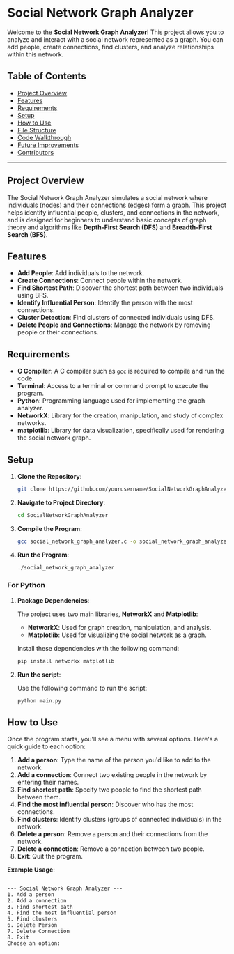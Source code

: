 # Social Network Graph Analyzer

Welcome to the **Social Network Graph Analyzer**! This project allows you to analyze and interact with a social network represented as a graph. You can add people, create connections, find clusters, and analyze relationships within this network.

## Table of Contents
- [Project Overview](#project-overview)
- [Features](#features)
- [Requirements](#requirements)
- [Setup](#setup)
- [How to Use](#how-to-use)
- [File Structure](#file-structure)
- [Code Walkthrough](#code-walkthrough)
- [Future Improvements](#future-improvements)
- [Contributors](#contributors)

---

## Project Overview
The Social Network Graph Analyzer simulates a social network where individuals (nodes) and their connections (edges) form a graph. This project helps identify influential people, clusters, and connections in the network, and is designed for beginners to understand basic concepts of graph theory and algorithms like **Depth-First Search (DFS)** and **Breadth-First Search (BFS)**.

## Features
- **Add People**: Add individuals to the network.
- **Create Connections**: Connect people within the network.
- **Find Shortest Path**: Discover the shortest path between two individuals using BFS.
- **Identify Influential Person**: Identify the person with the most connections.
- **Cluster Detection**: Find clusters of connected individuals using DFS.
- **Delete People and Connections**: Manage the network by removing people or their connections.

## Requirements
- **C Compiler**: A C compiler such as `gcc` is required to compile and run the code.
- **Terminal**: Access to a terminal or command prompt to execute the program.
- **Python**: Programming language used for implementing the graph analyzer.
- **NetworkX**: Library for the creation, manipulation, and study of complex networks.
- **matplotlib**: Library for data visualization, specifically used for rendering the social network graph.

## Setup
1. **Clone the Repository**:
    ```bash
    git clone https://github.com/yourusername/SocialNetworkGraphAnalyzer.git
    ```
2. **Navigate to Project Directory**:
    ```bash
    cd SocialNetworkGraphAnalyzer
    ```
3. **Compile the Program**:
    ```bash
    gcc social_network_graph_analyzer.c -o social_network_graph_analyzer
    ```
4. **Run the Program**:
    ```bash
    ./social_network_graph_analyzer
    ```
### For Python
1. **Package Dependencies**:  

   The project uses two main libraries, **NetworkX** and **Matplotlib**:
   - **NetworkX**: Used for graph creation, manipulation, and analysis.
   - **Matplotlib**: Used for visualizing the social network as a graph.

   Install these dependencies with the following command:
   ```bash
   pip install networkx matplotlib
   
2. **Run the script**:

   Use the following command to run the script:
   ```bash
   python main.py
   ```

## How to Use
Once the program starts, you'll see a menu with several options. Here's a quick guide to each option:

1. **Add a person**: Type the name of the person you'd like to add to the network.
2. **Add a connection**: Connect two existing people in the network by entering their names.
3. **Find shortest path**: Specify two people to find the shortest path between them.
4. **Find the most influential person**: Discover who has the most connections.
5. **Find clusters**: Identify clusters (groups of connected individuals) in the network.
6. **Delete a person**: Remove a person and their connections from the network.
7. **Delete a connection**: Remove a connection between two people.
8. **Exit**: Quit the program.

**Example Usage**:
```plaintext

--- Social Network Graph Analyzer ---
1. Add a person
2. Add a connection
3. Find shortest path
4. Find the most influential person
5. Find clusters
6. Delete Person
7. Delete Connection
8. Exit
Choose an option: 
